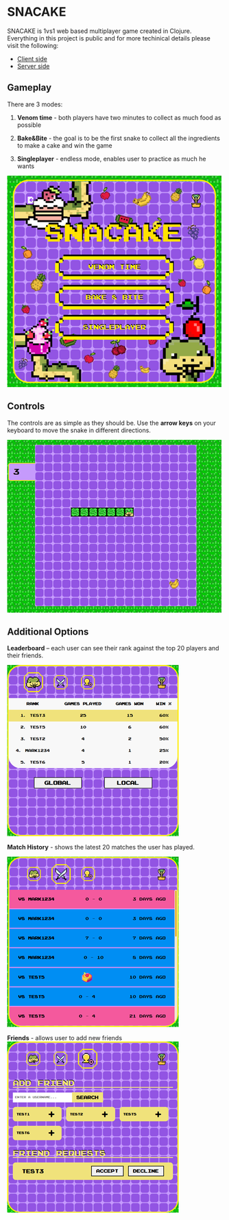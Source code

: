 # SNACAKE
SNACAKE is 1vs1 web based multiplayer game created in Clojure. Everything in this project is public and for more techinical details please visit the following:

- [Client side](https://github.com/Suicidal-Cat/clojure-snake-game/tree/master/client)
- [Server side](https://github.com/Suicidal-Cat/clojure-snake-game/tree/master/server)

## Gameplay
There are 3 modes:
1. **Venom time** - both players have two minutes to collect as much food as possible

2. **Bake&Bite** - the goal is to be the first snake to collect all the ingredients to make a cake and win the game

3. **Singleplayer** - endless mode, enables user to practice as much he wants

![alt text](readme_img/image.png)

## Controls
The controls are as simple as they should be. Use the **arrow keys** on your keyboard to move the snake in different directions.

![alt text](readme_img/single.png)

## Additional Options
**Leaderboard** – each user can see their rank against the top 20 players and their friends.

![alt text](readme_img/leaderboard.png)

**Match History** - shows the latest 20 matches the user has played.

![alt text](readme_img/matches.png)

**Friends** - allows user to add new friends
![alt text](readme_img/friend.png)